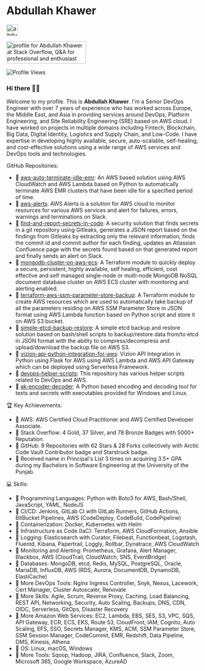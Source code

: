 # Abdullah Khawer

<p align="left">
<a href="https://www.linkedin.com/in/abdullah-khawer/" target="blank"><img align="center" src="https://upload.wikimedia.org/wikipedia/commons/8/81/LinkedIn_icon.svg" alt="abdullahkhawer" height="30" width="30" /></a>

<a href="https://stackoverflow.com/users/11758843/abdullah-khawer"><img src="https://stackoverflow.com/users/flair/11758843.png" width="208" height="58" alt="profile for Abdullah Khawer at Stack Overflow, Q&amp;A for professional and enthusiast programmers" title="profile for Abdullah Khawer at Stack Overflow, Q&amp;A for professional and enthusiast programmers"></a>
</p>

![Profile Views](https://komarev.com/ghpvc/?username=abdullahkhawer&color=blue&style=flat)

### Hi there 👋🏻

Welcome to my profile. This is **Abdullah Khawer**. I'm a Senior DevOps Engineer with over 7 years of experience who has worked across Europe, the Middle East, and Asia in providing services around DevOps, Platform Engineering, and Site Reliability Engineering (SRE) based on AWS cloud. I have worked on projects in multiple domains including Fintech, Blockchain, Big Data, Digital Identity, Logistics and Supply Chain, and Low-Code. I have expertise in developing highly available, secure, auto-scalable, self-healing, and cost-effective solutions using a wide range of AWS services and DevOps tools and technologies.

GitHub Repositories:
- 📌 [aws-auto-terminate-idle-emr](https://github.com/abdullahkhawer/aws-auto-terminate-idle-emr): An AWS based solution using AWS CloudWatch and AWS Lambda based on Python to automatically terminate AWS EMR clusters that have been idle for a specified period of time.
- 📌 [aws-alerts](https://github.com/abdullahkhawer/aws-alerts): AWS Alerts is a solution for AWS cloud to monitor resources for various AWS services and alert for failures, errors, warnings and terminations on Slack.
- 📌 [find-and-report-secrets-in-code](https://github.com/abdullahkhawer/find-and-report-secrets-in-code): A security solution that finds secrets in a git repository using Gitleaks, generates a JSON report based on the findings from Gitleaks by extracting only the relevant information, finds the commit id and commit author for each finding, updates an Atlassian Confluence page with the secrets found based on that generated report and finally sends an alert on Slack.
- 📌 [mongodb-cluster-on-aws-ecs](https://github.com/abdullahkhawer/mongodb-cluster-on-aws-ecs): A Terraform module to quickly deploy a secure, persistent, highly available, self healing, efficient, cost effective and self managed single-node or multi-node MongoDB NoSQL document database cluster on AWS ECS cluster with monitoring and alerting enabled.
- 📌 [terraform-aws-ssm-parameter-store-backup](https://github.com/abdullahkhawer/terraform-aws-ssm-parameter-store-backup): A Terraform module to create AWS resources which are used to automatically take backup of all the parameters residing on AWS SSM Parameter Store in JSON format using AWS Lambda function based on Python script and store it on AWS S3 bucket.
- 📌 [simple-etcd-backup-restore](https://github.com/abdullahkhawer/simple-etcd-backup-restore): A simple etcd backup and restore solution based on bash/shell scripts to backup/restore data from/to etcd in JSON format with the ability to compress/decompress and upload/download the backup file on AWS S3.
- 📌 [vizion-api-python-integration-for-aws](https://github.com/abdullahkhawer/vizion-api-python-integration-for-aws): Vizion API Integration in Python using Flask for AWS using AWS Lambda and AWS API Gateway which can be deployed using Serverless Framework.
- 📌 [devops-helper-scripts](https://github.com/abdullahkhawer/devops-helper-scripts): This repository has various helper scripts related to DevOps and AWS.
- 📌 [ak-encoder-decoder](https://github.com/abdullahkhawer/ak-encoder-decoder): A Python based encoding and decoding tool for texts and secrets with executables provided for Windows and Linux.

🏆 Key Achievements:
- 📌 AWS: AWS Certified Cloud Practitioner and AWS Certified Developer Associate.
- 📌 Stack Overflow: 4 Gold, 37 Silver, and 78 Bronze Badges with 5000+ Reputation.
- 📌 GitHub: 9 Repositories with 62 Stars & 28 Forks collectively with Arctic Code Vault Contributor badge and Starstruck badge.
- 📌 Received name in Principal's List 3 times on acquiring 3.5+ GPA during my Bachelors in Software Engineering at the University of the Punjab.

💻 Skills:
- 📌 Programming Languages: Python with Boto3 for AWS, Bash/Shell, JavaScript, YAML, NodeJS
- 📌 CI/CD: Jenkins, GitLab CI with GitLab Runners, GitHub Actions, BitBucket Pipelines, AWS (CodeDeploy, CodeBuild, CodePipeline)
- 📌 Containerization: Docker, Kubernetes with Helm
- 📌 Infrastructure as Code (IaC): Terraform, AWS CloudFormation, Ansible
- 📌 Logging: Elasticsearch with Curator, Filebeat, Functionbeat, Logstash, Fluentd, Kibana, Papertrail, Loggly, Rollbar, Dynatrace, AWS CloudWatch
- 📌 Monitoring and Alerting: Prometheus, Grafana, Alert Manager, Blackbox, AWS (CloudTrail, CloudWatch, SNS, EventBridge)
- 📌 Databases: MongoDB, etcd, Redis, MySQL, PostgreSQL, Oracle, MariaDB, InfluxDB, AWS (RDS, Aurora, DocumentDB, DynamoDB, ElastiCache)
- 📌 More DevOps Tools: Nginx Ingress Controller, Snyk, Nexus, Lacework, Cert Manager, Cluster Autoscaler, Renovate
- 📌 More Skills: Agile, Scrum, Reverse Proxy, Caching, Load Balancing, REST API, Networking, Security, Auto Scaling, Backups, DNS, CDN, OIDC, Serverless, GitOps, Disaster Recovery
- 📌 More Amazon Web Services: EC2, Lambda, EBS, SES, S3, VPC, SQS, API Gateway, ECR, ECS, EKS, Route 53, CloudFront, IAM, Cognito, Auto Scaling, EFS, SSO, Secrets Manager, KMS, ACM, SSM Parameter Store, SSM Session Manager, CodeCommit, EMR, Redshift, Data Pipeline, DMS, Kinesis, Athena
- 📌 OS: Linux, macOS, Windows
- 📌 More Tools: Sqoop, Hadoop, JIRA, Confluence, Slack, Zoom, Microsoft 365, Google Workspace, AzureAD

<!--
**abdullahkhawer/abdullahkhawer** is a ✨ _special_ ✨ repository because its `README.md` (this file) appears on your GitHub profile.

Here are some ideas to get you started:

- 🔭 I’m currently working on ...
- 🌱 I’m currently learning ...
- 👯 I’m looking to collaborate on ...
- 🤔 I’m looking for help with ...
- 💬 Ask me about ...
- 📫 How to reach me: ...
- 😄 Pronouns: ...
- ⚡ Fun fact: ...
-->
